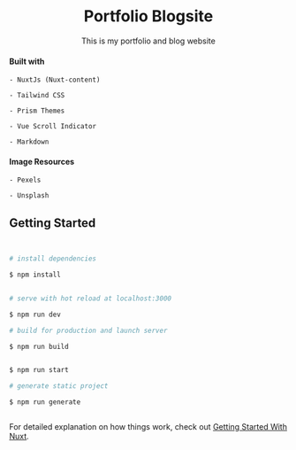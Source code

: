 <div align="center">

<h1>Portfolio Blogsite</h1>

This is my portfolio and blog website

</div>


#### Built with

    - NuxtJs (Nuxt-content)

    - Tailwind CSS

    - Prism Themes

    - Vue Scroll Indicator

    - Markdown

#### Image Resources

    - Pexels

    - Unsplash

## Getting Started

```bash


# install dependencies

$ npm install


# serve with hot reload at localhost:3000

$ npm run dev

# build for production and launch server

$ npm run build


$ npm run start

# generate static project

$ npm run generate



```

For detailed explanation on how things work, check out [Getting Started With Nuxt](https://medium.com/javascript-in-plain-english/getting-started-with-nuxt-4652bc83ddc6).
